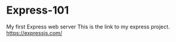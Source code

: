 # Express-101
My first Express web server
This is the link to my  express project. https://expressjs.com/
